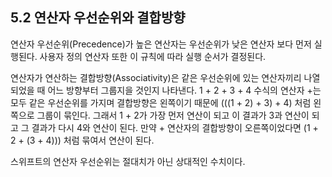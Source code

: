 ## 5.2 연산자 우선순위와 결합방향

연산자 우선순위(Precedence)가 높은 연산자는 우선순위가 낮은 연산자 보다 먼저 실행된다.
사용자 정의 연산자 또한 이 규칙에 따라 실행 순서가 결정된다.

연산자가 연산하는 결합방향(Associativity)은 같은 우선순위에 있는 연산자끼리 나열되었을 때 어느 방향부터 그룹지을 것인지 나타낸다.
1 + 2 + 3 + 4 수식의 연산자 +는 모두 같은 우선순위를 가지며 결합방향은 왼쪽이기 때문에 (((1 + 2) + 3) + 4) 처럼 왼쪽으로 그룹이 묶인다. 그래서 1 + 2가 가장 먼저 연산이 되고 이 결과가 3과 연산이 되고 그 결과가 다시 4와 연산이 된다. 만약 + 연산자의 결합방향이 오른쪽이었다면 (1 + 2 + (3 + 4))) 처럼 묶여서 연산이 된다.

스위프트의 연산자 우선순위는 절대치가 아닌 상대적인 수치이다. 
